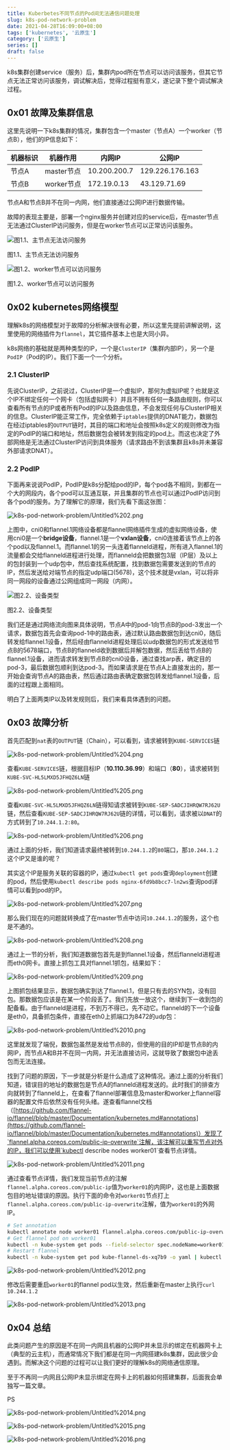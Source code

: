 ```yaml
---
title: Kuberbetes不同节点的Pod间无法通信问题处理
slug: k8s-pod-network-problem
date: 2021-04-28T16:09:00+08:00
tags: ['kubernetes', '云原生']
category: ['云原生']
series: []
draft: false
---
```


k8s集群创建service（服务）后，集群内pod所在节点可以访问该服务，但其它节点无法正常访问该服务，调试解决后，觉得过程挺有意义，遂记录下整个调试解决过程。

## 0x01 故障及集群信息

这里先说明一下k8s集群的情况，集群包含一个master（节点A）一个worker（节点B），他们的IP信息如下：

|机器标识|机器作用|内网IP|公网IP|
| ---- | ---- | ---- | ---- |
|节点A|master节点|10.200.200.7|129.226.176.163|
|节点B|worker节点|172.19.0.13|43.129.71.69|

节点A和节点B并不在同一内网，他们直接通过公网IP进行数据传输。

故障的表现主要是，部署一个nginx服务并创建对应的service后，在master节点无法通过ClusterIP访问服务，但是在worker节点可以正常访问该服务。

![图1.1、主节点无法访问服务](k8s-pod-network-problem/Untitled.png)

图1.1、主节点无法访问服务

![图1.2、worker节点可以访问服务](k8s-pod-network-problem/Untitled%201.png)

图1.2、worker节点可以访问服务

## 0x02 kubernetes网络模型

理解k8s的网络模型对于故障的分析解决很有必要，所以这里先提前讲解说明，这里使用的网络插件为`flannel`，其它插件基本上也是大同小异。

k8s网络的基础就是两种类型的IP，一个是`ClusterIP`（集群内部IP），另一个是`PodIP`（Pod的IP）。我们下面一个一个分析。

### 2.1 ClusterIP

先说ClusterIP，之前说过，ClusterIP是一个虚拟IP，那何为虚拟IP呢？也就是这个IP不绑定任何一个网卡（包括虚拟网卡）并且不拥有任何一条路由规则，你可以查看所有节点的IP或者所有Pod的IP以及路由信息，不会发现任何与ClusterIP相关的信息。ClusterIP能正常工作，完全依赖于`iptables`提供的DNAT能力，数据包在经过iptables的`OUTPUT`链时，其目的端口和地址会按照k8s定义的规则修改为指定的PodIP的端口和地址，然后数据包会被转发到指定的pod上。而这也决定了外部网络是无法通过ClusterIP访问到具体服务（请求路由不到该集群且k8s并未兼容外部请求DNAT）。

### 2.2 PodIP

下面再来说说PodIP，PodIP是k8s分配给pod的IP，每个pod各不相同，到都在一个大的网段内，各个pod可以互通互联，并且集群的节点也可以通过PodIP访问到各个pod的服务。为了理解它的原理，我们先看下面这张图：

![k8s-pod-network-problem/Untitled%202.png](k8s-pod-network-problem/Untitled%202.png)

上图中，cni0和flannel.1网络设备都是flannel网络插件生成的虚拟网络设备，使用cni0是一个**bridge设备**，flannel.1是一个**vxlan设备**，cni0连接着该节点上的各个pod以及flannel.1。而flannel.1的另一头连着flanneld进程，所有进入flannel.1的流量都会交给flanneld进程进行处理，而flanneld会把数据包3层（IP层）及以上的包封装到一个udp包中，然后查找系统配置，找到数据包需要发送到的节点的IP，然后发送给对端节点的指定udp端口(5678)，这个技术就是vxlan，可以将非同一网段的设备通过公网组成同一网段（内网）。

![图2.2、设备类型](k8s-pod-network-problem/Untitled%203.png)

图2.2、设备类型

我们还是通过网络流向图来具体说明，节点A中的pod-1向节点B的pod-3发出一个请求，数据包首先会查询pod-1中的路由表，通过默认路由数据包到达cni0，随后转发给flannel.1设备，然后经由flanneld进程处理后以udp数据包的形式发送给节点B的5678端口，节点B的flanneld收到数据后并解包数据，然后丢给节点B的flannel.1设备，进而请求转发到节点B的cni0设备，通过查找arp表，确定目的pod-3，最后数据包顺利到达pod-3。而如果请求是在节点A上直接发出的，那一开始会查询节点A的路由表，然后通过路由表确定数据包转发给flannel.1设备，后面的过程跟上面相同。

明白了上面两类IP以及转发规则后，我们来看具体遇到的问题。

## 0x03 故障分析

首先匹配到`nat`表的`OUTPUT`链（Chain），可以看到，请求被转到`KUBE-SERVICES`链

![k8s-pod-network-problem/Untitled%204.png](k8s-pod-network-problem/Untitled%204.png)

查看`KUBE-SERVICES`链，根据目标IP（**10.110.36.99**）和端口（**80**），请求被转到`KUBE-SVC-HL5LMXD5JFHQZ6LN`链

![k8s-pod-network-problem/Untitled%205.png](k8s-pod-network-problem/Untitled%205.png)

查看`KUBE-SVC-HL5LMXD5JFHQZ6LN`链得知请求被转到`KUBE-SEP-SADCJIHRQW7RJ62U`链，然后查看`KUBE-SEP-SADCJIHRQW7RJ62U`链的详情，可以看到，请求被以`DNAT`的方式转到了`10.244.1.2:80`。

![k8s-pod-network-problem/Untitled%206.png](k8s-pod-network-problem/Untitled%206.png)

通过上面的分析，我们知道请求最终被转到`10.244.1.2`的`80`端口，那`10.244.1.2`这个IP又是谁的呢？

其实这个IP是服务关联的容器的IP，通过`kubectl get pods`查询`deployment`创建的pod，然后使用`kubectl describe pods nginx-6fd9b8bcc7-ln2ws`查询pod详情可以看到pod的IP。

![k8s-pod-network-problem/Untitled%207.png](k8s-pod-network-problem/Untitled%207.png)

那么我们现在的问题就转换成了在master节点中访问`10.244.1.2`的服务，这个也是不通的。

![k8s-pod-network-problem/Untitled%208.png](k8s-pod-network-problem/Untitled%208.png)

通过上一节的分析，我们知道数据包首先是到flannel.1设备，然后flanneld进程进而eth0网卡。直接上抓包工具对flannel.1抓包，结果如下：

![k8s-pod-network-problem/Untitled%209.png](k8s-pod-network-problem/Untitled%209.png)

上图抓包结果显示，数据包确实到达了flannel.1，但是只有去的SYN包，没有回包。那数据包应该是在某一个阶段丢了。我们先放一放这个，继续到下一收到包的配备看。由于flanneld是进程，不到万不得已，先不动它。flanneld的下一个设备是eth0，具备抓包条件，直接在eth0上抓端口为8472的udp包：

![k8s-pod-network-problem/Untitled%2010.png](k8s-pod-network-problem/Untitled%2010.png)

这里就发现了端倪，数据包虽然是发给节点B的，但使用的目的IP却是节点B的内网IP，而节点A和B并不在同一内网，并无法直接访问，这就导致了数据包中途丢包而无法连接。

找到了问题的原因，下一步就是分析是什么造成了这种情况。通过上面的分析我们知道，错误目的地址的数据包是节点A的flanneld进程发送的。此时我们的排查方向就转到了flanneld上，在查看了flannel部署信息及master和worker上flannel容器的配置文件后依然没有任何头绪。遂查看flannel文档（[https://github.com/flannel-io/flannel/blob/master/Documentation/kubernetes.md#annotations](https://github.com/flannel-io/flannel/blob/master/Documentation/kubernetes.md#annotations)）发现了`flannel.alpha.coreos.com/public-ip-overwrite`注解，该注解可以重写节点对外的IP，我们可以使用`kubectl describe nodes worker01`查看节点详情。

![k8s-pod-network-problem/Untitled%2011.png](k8s-pod-network-problem/Untitled%2011.png)

通过查看节点详情，我们发现当前节点的注解`flannel.alpha.coreos.com/public-ip`值为`worker01`的内网IP，这也是上面数据包目的地址错误的原因。执行下面的命令对`worker01`节点打上`flannel.alpha.coreos.com/public-ip-overwrite`注解，值为`worker01`的外网IP。

```bash
# Set annotation
kubectl annotate node worker01 flannel.alpha.coreos.com/public-ip-overwrite=43.129.71.69 --overwrite
# Get flannel pod on worker01
kubectl -n kube-system get pods --field-selector spec.nodeName=worker01 | grep flannel
# Restart flannel
kubectl -n kube-system get pod kube-flannel-ds-xq7b9 -o yaml | kubectl replace --force -f -
```

![k8s-pod-network-problem/Untitled%2012.png](k8s-pod-network-problem/Untitled%2012.png)

修改后需要重启`worker01`的flannel pod以生效，然后重新在master上执行`curl 10.244.1.2`

![k8s-pod-network-problem/Untitled%2013.png](k8s-pod-network-problem/Untitled%2013.png)

## 0x04 总结

此类问题产生的原因是不在同一内网且机器的公网IP并未显示的绑定在机器网卡上（典型的云主机），而通常情况下我们都是在同一内网搭建k8s集群，因此很少会遇到。而解决这个问题的过程可以让我们更好的理解k8s的网络通信原理。

至于不再同一内网且公网IP未显示绑定在网卡上的机器如何搭建集群，后面我会单独写一篇文章。

PS

![k8s-pod-network-problem/Untitled%2014.png](k8s-pod-network-problem/Untitled%2014.png)

![k8s-pod-network-problem/Untitled%2015.png](k8s-pod-network-problem/Untitled%2015.png)

![k8s-pod-network-problem/Untitled%2016.png](k8s-pod-network-problem/Untitled%2016.png)
